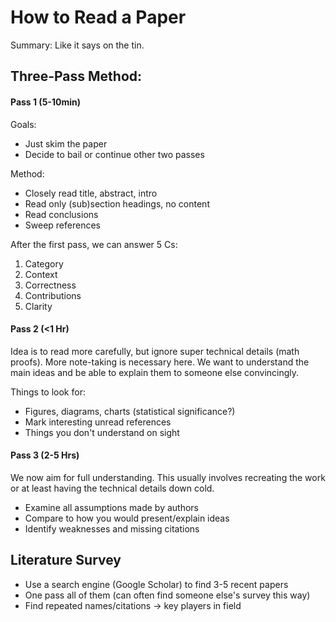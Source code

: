 # How to Read a Paper
Summary: Like it says on the tin.

## Three-Pass Method:

#### Pass 1 (5-10min)
Goals:
- Just skim the paper
- Decide to bail or continue other two passes

Method:
- Closely read title, abstract, intro
- Read only (sub)section headings, no content
- Read conclusions
- Sweep references

After the first pass, we can answer 5 Cs:
1. Category
2. Context
3. Correctness
4. Contributions
5. Clarity

#### Pass 2 (<1 Hr)
Idea is to read more carefully, but ignore super technical details (math proofs).
More note-taking is necessary here. We want to understand the main ideas and be able
to explain them to someone else convincingly. 

Things to look for:
- Figures, diagrams, charts (statistical significance?)
- Mark interesting unread references
- Things you don't understand on sight

#### Pass 3 (2-5 Hrs)
We now aim for full understanding. This usually involves recreating the work or at least
having the technical details down cold. 

- Examine all assumptions made by authors
- Compare to how you would present/explain ideas
- Identify weaknesses and missing citations

## Literature Survey
- Use a search engine (Google Scholar) to find 3-5 recent papers
- One pass all of them (can often find someone else's survey this way)
- Find repeated names/citations -> key players in field




